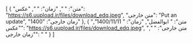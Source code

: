 [
  {
    "متن": " ",
    "زمان": " ",
    "عکس": "https://s6.uupload.ir/files/download_edq.jpeg",
    "متن خارجی": "Put an update",
    "زمان خارجی": "1400"
  },
  {
    "متن": " ابوالفضل",
    "زمان": " 1400/11/11",
    "عکس": "https://s6.uupload.ir/files/download_edq.jpeg",
    "متن خارجی": " ",
    "زمان خارجی": " "
  }
]
